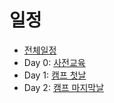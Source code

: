 # 일정

- [전체일정](./schedule.pdf)
- Day 0: [사전교육](./day-0.png)
- Day 1: [캠프 첫날](./day-1.png)
- Day 2: [캠프 마지막날](./day-2.png)
